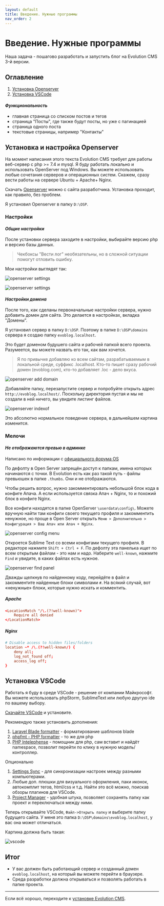 ```yaml
---
layout: default
title: Введение. Нужные программы
nav_order: 2
---
```


# Введение. Нужные программы

Наша задача - пошагово разработать и запустить блог на Evolution CMS 3-й версии.

## Оглавление

1. [Установка Openserver](#part1)
2. [Установка VSCode](#part2)

#### _Функциональность_

- главная страница со списком постов и тегов
- страница "Посты", где также будут посты, но уже с пагинацией
- страница одного поста
- текстовые страницы, например "Контакты"

## Установка и настройка Openserver <a name="part1"></a>

На момент написания этого текста Evolution CMS требует для работы веб-сервер с php >= 7.4 и mysql.
Я буду работать локально и использовать OpenServer под Windows. Вы можете использовать любые сочетания серверов и операционных систем. Скажем, сразу вести работы на сервере Ubuntu + Apache+ Nginx.

Скачать [Openserver](https://ospanel.io/) можно с сайта разработчика. Установка проходит, как правило, без проблем.

Я установил Openserver в папку `D:\OSP`.

### Настройки

#### _Общие настройки_

После установки сервера заходите в настройки, выбирайте версию php и версию базы данных.

> Чекбоксы "Вести лог" необязательны, но в сложной ситуации помогут отловить ошибку.

Мои настройки выглядят так:

![openserver settings]({{baseurl}}/assets/images/s1.png)

![openserver settings]({{baseurl}}/assets/images/s2.png)

#### _Настройки домена_

После того, как сделаны первоначальные настройки сервера, нужно добавить домен для сайта. Это делается в настройках, вкладка "Домены".

Я установил сервер в папку `D:\OSP`. Поэтому в папке `D:\OSP\domains` сервера я создаю папку `evoblog.localhost`.

Это будет доменом будушего сайта и рабочей папкой всего проекта. Разумеется, вы можете назвать его так, как вам хочется.

> Я по привычке добавляю ко всем сайтам, разрабатываемым в локальной среде, суффикс .localhost. Кто-то пишет сразу рабочий домен (evoblog.com), кто-то добавляет .loc - дело вкуса.

![openserver add domain]({{baseurl}}/assets/images/s3.png)

Добавляйте папку, перезапустите сервер и попробуйте открыть адрес `http://evoblog.localhost/`.
Поскольку директория пустая и мы не создали в ней ничего, вы увидите листинг файлов.

![openserver indexof]({{baseurl}}/assets/images/s4.png)

Это абсолютно нормальное поведение сервера, в дальнейшем картина изменится.

### Мелочи

#### _Не отображаются превью в админке_

Написано по информации с [официального форума OS](https://ospanel.io/forum/viewtopic.php?t=5554)

По дефолту в Open Server запрещён доступ к папкам, имена которых начинаются с точки. В Evolution есть как раз такой путь - файлы превьюшек в папке `.thumbs`. Они и не отображаются.

Чтобы решить вопрос, нужно закомментировать небольшой блок кода в конфиге Апача. А если используется связка Апач + Nginx, то и похожий блок в конфиге Nginx.

Все конфиги находятся в папке OpenServer `\userdata\config\`. Можете вручную найти там конфиги своего текущего профиля и закомментить ненужное, но проще в Open Server открыть `Меню > Дополнительно > Конфигурация > Ваш Апач или Апач + Nginx`.

![openserver config menu]({{baseurl}}/assets/images/s72.png)

Откроется Sublime Text со всеми конфигами текущего профиля. В редакторе нажмите `Shift + Ctrl + F`. По дефолту эта панелька ищет по всем открытым файлам - это нам и надо. Наберите `well-known`, нажмите `Find` и увидите, в каких файлах есть нужное.

![openserver find panel]({{baseurl}}/assets/images/s73.png)

Дважды щелкнув по найденному коду, перейдёте в файл и закомментите найденные блоки символами `#`. На всякий случай, вот «ненужные» блоки, которые нужно искать и комментить.

##### Apache

```conf
<LocationMatch "/\.(?!well-known)">
    Require all denied
</LocationMatch>
```

##### Nginx

```conf
# Disable access to hidden files/folders
location ~* /\.(?!well-known/) {
    deny all;
    log_not_found off;
    access_log off;
}
```

## Установка VSCode <a name="part2"></a>

Работать я буду в среде VSCode - решение от компании Майкрософт.
Вы можете использовать phpStorm, SublimeText или любую другую ide по вашему выбору.

[Скачайте VSCode](https://code.visualstudio.com/) и установите.

Рекомендую также установить дополнения:

1. [Laravel Blade formatter](https://marketplace.visualstudio.com/items?itemName=shufo.vscode-blade-formatter) - форматирование шаблонов blade
2. [phpfmt - PHP formatter](https://marketplace.visualstudio.com/items?itemName=kokororin.vscode-phpfmt) - то же для php
3. [PHP Intelephense](https://marketplace.visualstudio.com/items?itemName=bmewburn.vscode-intelephense-client) - помощник для php, сам вставит и найдёт namespace, позволит перейти по клику в нужную модель/контроллер.

Опционально

1. [Settings Sync](https://marketplace.visualstudio.com/items?itemName=Shan.code-settings-sync) - для синхронизации настроек между разными компьютерами.
2. Любые доп. плюшки для визуального оформления, паки иконок, автокомплит тегов, html/css и т.д. Найти это всё можно, поискав обзоры плагинов для VSCode.
3. [Project Manager](https://marketplace.visualstudio.com/items?itemName=alefragnani.project-manager) - удобная штука, позволяет сохранять папку как проект и переключаться между ними.

Теперь открывайте VSCode, `Файл->Открыть папку` и выберите папку будущего сайта. У меня это папка `D:\OSP\domains\evoblog.localhost`, у вас она может отличаться.

Картина должна быть такая:

![vscode]({{baseurl}}/assets/images/s5.png)

## Итог

- У вас должен быть работающий сервер и созданный домен `evoblog.localhost`, на который вы можете перейти в браузере.
- Среда разработки должна открываться и позволять работать в папке проекта.

---

Если всё хорошо, переходите к [установке Evolution CMS](/002_%D0%A3%D1%81%D1%82%D0%B0%D0%BD%D0%BE%D0%B2%D0%BA%D0%B0%20Evolution%20CMS.md).
